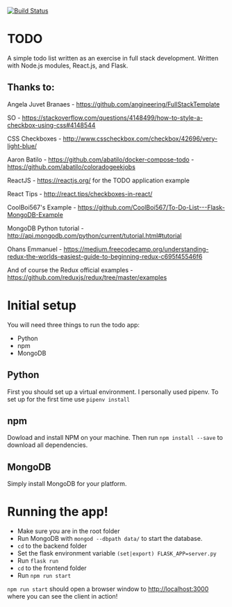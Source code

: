 [![Build Status](https://travis-ci.com/ahoward1024/todo.svg?branch=master)](https://travis-ci.com/ahoward1024/todo)


# TODO

A simple todo list written as an exercise in full stack development.
Written with Node.js modules, React.js, and Flask.

## Thanks to:
Angela Juvet Branaes - https://github.com/angineering/FullStackTemplate

SO - https://stackoverflow.com/questions/4148499/how-to-style-a-checkbox-using-css#4148544

CSS Checkboxes - http://www.csscheckbox.com/checkbox/42696/very-light-blue/

Aaron Batilo - https://github.com/abatilo/docker-compose-todo
             - https://github.com/abatilo/coloradogeekjobs

ReactJS - https://reactjs.org/ for the TODO application example

React Tips - http://react.tips/checkboxes-in-react/

CoolBoi567's Example - https://github.com/CoolBoi567/To-Do-List---Flask-MongoDB-Example

MongoDB Python tutorial - http://api.mongodb.com/python/current/tutorial.html#tutorial

Ohans Emmanuel - https://medium.freecodecamp.org/understanding-redux-the-worlds-easiest-guide-to-beginning-redux-c695f45546f6

And of course the Redux official examples - https://github.com/reduxjs/redux/tree/master/examples

# Initial setup

You will need three things to run the todo app:
- Python
- npm
- MongoDB

## Python
First you should set up a virtual environment. I personally used pipenv.
To set up for the first time use `pipenv install`

## npm
Dowload and install NPM on your machine. Then run `npm install --save` to
download all dependencies.

## MongoDB
Simply install MongoDB for your platform.

# Running the app!
- Make sure you are in the root folder
- Run MongoDB with `mongod --dbpath data/` to start the database.
- `cd` to the backend folder
- Set the flask environment variable `(set|export) FLASK_APP=server.py`
- Run `flask run`
- `cd` to the frontend folder
- Run `npm run start`

`npm run start` should open a browser window to [http://localhost:3000](http://localhost:3000) where you can see the client in action!
